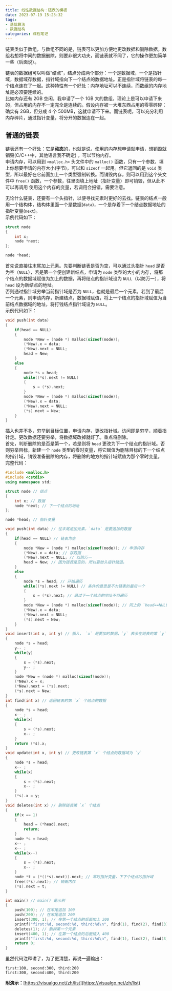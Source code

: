 ```yaml
---
title: 线性数据结构：链表的模板
date: 2023-07-19 15:23:32
tags:
- 基础算法
- 数据结构
categories: 课程笔记
---
```


链表类似于数组，与数组不同的是，链表可以更加方便地更改数据和删除数据。数组若想将中间的数据删除，则要非很大功夫，而链表就不同了，它的操作更加简单一些（后面说）。

链表的数据组可以叫做“结点”，结点分成两个部分：一个是数据域，一个是指针域，数据域存数据，指针域指向下一个结点的数据地址。正是指针域将链表的每一个结点连在了一起。这种特性有一个好处：内存地址可以不连续，而数组的内存地址是必须要连续的。  
比如内存还有 2GB 空闲，我申请了一个 1GB 大的数组，理论上是可以申请下来的，但占用的内存不一定完全是连续的。假设内存被一大堆东西占用的零零碎碎：确实有 2GB，但分成 4 个 500MB，这就申请不下来。而链表呢，可以充分利用内存碎片，通过指针变量，将分开的数据连在一起。

<!--more-->

## 普通的链表
链表还有一个好处：它是**动态**的，也就是说，使用的内存想申请就申请，想销毁就销毁(C/C++中，其他语言我不确定)
，可以节约内存。  
申请内存，可以用到 `<malloc.h>` 头文件中的 `malloc()` 函数，只有一个参数，填上你想要申请的内存大小(字节)，可以和 `sizeof` 一起用。但它返回的是 `void` 类型，所以最好在它前面加上一个类型强制转换。而销毁内存，则可以用到这个头文件中 `free()` 函数，一个参数，往里面填上地址（指针变量）即可销毁，但从此不可以再调用 使用这个内存的变量，若调用会报错，需要注意。

无论什么链表，还要有一个头指针，以便寻找元素时更好的去找。链表的结点一般用一个结构体，结构体里面一个是数据(`data`)，一个是存着下一个结点数据地址的指针变量(`next`)。  
示例代码如下：
```cpp
struct node
{
    int x;
    node *next;
};

node *head;
```

首先说直接往末尾加上元素。先要判断链表是否为空，可以通过头指针 `head` 是否为空（`NULL`），若是第一个便创建新结点，申请为 `node` 类型的大小的内存，将那个结点的数据域赋值为加上的数据，再将结点的指针域设为 `NULL`（以防万一），将 `head` 设为新结点的地址。  
否则通过指针域穷举当前指针域是否为 `NULL`，也就是最后一个元素，若到了最后一个元素，则申请内存，新建结点，数据域赋值，将上一个结点的指针域赋值为当前结点数据域的地址，将打钱结点指针域设为 `NULL`。  
示例代码如下：
```cpp
void push(int data)
{
    if(head == NULL)
    {
        node *New = (node *) malloc(sizeof(node));
        (*New).x = data;
        (*New).next = NULL;
        head = New;
    }
    else
    {
        node *s = head;
        while((*s).next != NULL)
        {
            s = (*s).next;
        }
        node *New = (node *) malloc(sizeof(node));
        (*New).x = data;
        (*New).next = NULL;
        (*s).next = New;
    }
}
```

插入也差不多，穷举到目标位置，申请内存，更改指针域。访问即是穷举，顺着指针走。更改数据还要穷举，将数据域改掉就好了。重点将删除。  
首先，判断删除的是否是第一个，若是则将 `head` 更改为下一个结点的指针域。否则穷举目标，新建一个 `node` 类型的零时变量，将它赋值为删除目标的下一个结点的指针域，销毁准备删除的内存，将删除的地方的指针域赋值为那个零时变量。  
完整代码：
```cpp
#include <malloc.h>
#include <cstdio>
using namespace std;

struct node // 结点
{
    int x; // 数据
    node *next; // 下一个结点的地址
};

node *head; // 指针变量

void push(int data) // 往末尾追加元素，`data` 是要追加的数据
{
    if(head == NULL) // 链表为空
    {
        node *New = (node *) malloc(sizeof(node)); // 申请内存
        (*New).x = data; // 存数据
        (*New).next = NULL; // 以防万一
        head = New; // 因为链表是空的，所以要给头指针赋值。
    }
    else
    {
        node *s = head; // 开始遍历
        while((*s).next != NULL) // 条件的意思是不为链表的最后一个
        {
            s = (*s).next; // 通过下一个结点的地址不但遍历
        }
        node *New = (node *) malloc(sizeof(node)); // 同上的 `head==NULL`
        (*New).x = data;
        (*New).next = NULL;
        (*s).next = New;
    }
}
void insert(int x, int y) // 插入， `x` 是要加的数据，`y` 表示在链表的第 `y` 个元素后插入数据
{
    node *s = head;
    y-- ;
    while(y)
    {
        s = (*s).next;
        y-- ;
    }
    node *New = (node *) malloc(sizeof(node));
    (*New).x = x;
    (*New).next = (*s).next;
    (*s).next = New;
}
int find(int x) // 返回链表的第 `x` 个结点的数据
{
    node *s = head;
    x-- ;
    while(x)
    {
        s = (*s).next;
        x-- ;
    }
    return (*s).x;
}
void update(int x, int y) // 更改链表第 `x` 个结点的数据域为 `y`
{
    node *s = head;
    x-- ;
    while(x)
    {
        s = (*s).next;
        x-- ;
    }
    (*s).x = y;
}
void deletes(int x) // 删除链表第 `x` 个结点
{
    if(x == 1)
    {
        head = (*head).next;
        return;
    }
    node *s = head;
    x-- ;
    x-- ;
    while(x--)
    {
        s = (*s).next;
        x-- ;
    }
    node *t = (*((*s).next)).next; // 零时指针变量，下下个结点的指针域
    free((*s).next); // 销毁内存
    (*s).next = t;
}

int main() // main() 是示例
{
    push(100); // 在末尾追加 100
    push(200); // 在末尾追加 200
    insert(300, 1); // 在第一个结点的后面加上 300
    printf("first:%d, second:%d, third:%d\n", find(1), find(2), find(3)); // 链表现在为 100 300 200
    deletes(1); // 删掉第一个元素
    insert(400, 1); // 在第一个结点的后面插入 400
    printf("first:%d, second:%d, third:%d\n", find(1), find(2), find(3)); // 链表现在为 300 400 200
    return 0;
}
```

虽然代码注释讲了，为了更清楚，再说一遍输出：
```plain
first:100, second:300, third:200
first:300, second:400, third:200
```
**附演示：**[https://visualgo.net/zh/list](https://visualgo.net/zh/list)

